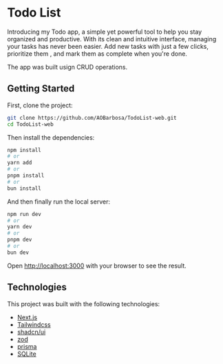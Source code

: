 # Todo List

Introducing my Todo app, a simple yet powerful tool to help you stay organized and productive. With its clean and intuitive interface, managing your tasks has never been easier. Add new tasks with just a few clicks, prioritize them , and mark them as complete when you're done.

The app was built usign CRUD operations.

## Getting Started

First, clone the project:

```bash
git clone https://github.com/AOBarbosa/TodoList-web.git
cd TodoList-web
```

Then install the dependencies:

```bash
npm install
# or
yarn add
# or
pnpm install
# or
bun install
```

And then finally run the local server:

```bash
npm run dev
# or
yarn dev
# or
pnpm dev
# or
bun dev
```

Open [http://localhost:3000](http://localhost:3000) with your browser to see the result.

## Technologies

This project was built with the following technologies:

- [Next.js](https://nextjs.org/docs)
- [Tailwindcss](https://tailwindcss.com/)
- [shadcn/ui](https://ui.shadcn.com/)
- [zod](https://zod.dev/)
- [prisma](https://www.prisma.io/)
- [SQLite](https://www.sqlite.org/)
